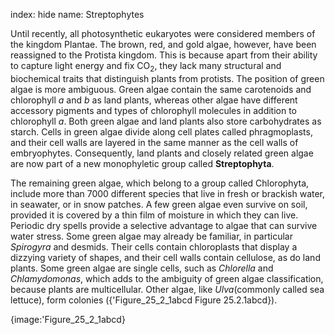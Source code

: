 index: hide
name: Streptophytes

Until recently, all photosynthetic eukaryotes were considered members of the kingdom Plantae. The brown, red, and gold algae, however, have been reassigned to the Protista kingdom. This is because apart from their ability to capture light energy and fix CO<sub>2</sub>, they lack many structural and biochemical traits that distinguish plants from protists. The position of green algae is more ambiguous. Green algae contain the same carotenoids and chlorophyll  *a* and  *b* as land plants, whereas other algae have different accessory pigments and types of chlorophyll molecules in addition to chlorophyll  *a*. Both green algae and land plants also store carbohydrates as starch. Cells in green algae divide along cell plates called phragmoplasts, and their cell walls are layered in the same manner as the cell walls of embryophytes. Consequently, land plants and closely related green algae are now part of a new monophyletic group called  **Streptophyta**.

The remaining green algae, which belong to a group called Chlorophyta, include more than 7000 different species that live in fresh or brackish water, in seawater, or in snow patches. A few green algae even survive on soil, provided it is covered by a thin film of moisture in which they can live. Periodic dry spells provide a selective advantage to algae that can survive water stress. Some green algae may already be familiar, in particular  *Spirogyra* and desmids. Their cells contain chloroplasts that display a dizzying variety of shapes, and their cell walls contain cellulose, as do land plants. Some green algae are single cells, such as  *Chlorella* and *Chlamydomonas*, which adds to the ambiguity of green algae classification, because plants are multicellular. Other algae, like  *Ulva*(commonly called sea lettuce), form colonies ({'Figure_25_2_1abcd Figure 25.2.1abcd}).


{image:'Figure_25_2_1abcd}
        
